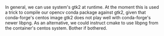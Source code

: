 In general, we can use system's gtk2 at runtime.
At the moment this is used a trick to compile our opencv conda package against gtk2,
given that conda-forge's centos image gtk2 does not play well with conda-forge's
newer libpng. As an alternative, we could instruct cmake to use libpng from
the container's centos system. Bother if bothered.
